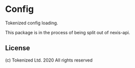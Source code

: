 # Config

Tokenized config loading.

This package is in the process of being split out of nexis-api.


## License

(c) Tokenized Ltd. 2020 All rights reserved
